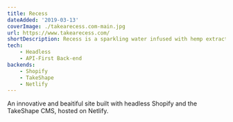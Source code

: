 ```yaml
---
title: Recess
dateAdded: '2019-03-13'
coverImage: ./takearecess.com-main.jpg
url: https://www.takearecess.com/
shortDescription: Recess is a sparkling water infused with hemp extract and adaptogens for balance and clarity.
tech:
    - Headless
    - API-First Back-end
backends:
    - Shopify
    - TakeShape
    - Netlify
---
```


An innovative and beaitiful site built with headless Shopify and the TakeShape CMS, hosted on Netlify.